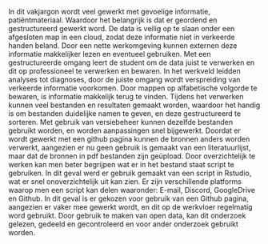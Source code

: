 In dit vakjargon wordt veel gewerkt met gevoelige informatie, patiëntmateriaal. Waardoor het belangrijk is dat er geordend en gestructureerd gewerkt word. De data is veilig op te slaan onder een afgesloten map in een cloud, zodat deze informatie niet in verkeerde handen beland. Door een nette werkomgeving kunnen externen deze informatie makkelijker lezen en eventueel gebruiken. Met een gestructureerde omgang leert de student om de data juist te verwerken en dit op professioneel te verwerken en bewaren. In het werkveld leidden analyses tot diagnoses, door de juiste omgang wordt verspreiding van verkeerde informatie voorkomen.
Door mappen op alfabetische volgorde te bewaren, is informatie makkelijk terug te vinden. Tijdens het verwerken kunnen veel bestanden en resultaten gemaakt worden, waardoor het handig is om bestanden duidelijke namen te geven, en deze gestructureerd te sorteren. Met gebruik van versiebeheer kunnen dezelfde bestanden gebruikt worden, en worden aanpassingen snel bijgewerkt. Doordat er wordt gewerkt met een github pagina kunnen de bronnen anders worden verwerkt, aangezien er nu geen gebruik is gemaakt van een literatuurlijst, maar dat de bronnen in pdf bestanden zijn geüpload. 
Door overzichtelijk te werken kan men beter begrijpen wat er in het bestand staat script te gebruiken. In dit geval werd er gebruik gemaakt van een script in Rstudio, wat er snel onoverzichtelijk uit kan zien. Er zijn verschillende platforms waarop men een script kan delen waaronder: E-mail, Discord, GoogleDrive en Github. In dit geval is er gekozen voor gebruik van een Github pagina, aangezien er vaker mee gewerkt wordt, en dit op de werkvloer regelmatig word gebruikt. Door  gebruik te maken van open data, kan dit onderzoek gelezen, gedeeld en gecontroleerd en voor ander onderzoek gebruikt worden.

